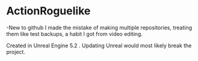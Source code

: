 # ActionRoguelike

-New to github I made the mistake of making multiple repositories, treating them like test backups, a habit I got from video editing. 

Created in Unreal Engine 5.2 . Updating Unreal would most likely break the project.
